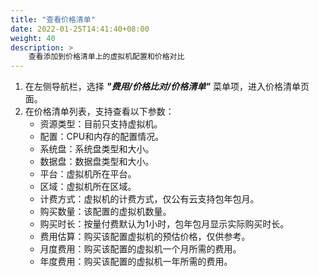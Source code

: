 ```yaml
---
title: "查看价格清单"
date: 2022-01-25T14:41:40+08:00
weight: 40
description: >
    查看添加到价格清单上的虚拟机配置和价格对比
---
```


1. 在左侧导航栏，选择 **_"费用/价格比对/价格清单"_** 菜单项，进入价格清单页面。
2. 在价格清单列表，支持查看以下参数：
    - 资源类型：目前只支持虚拟机。
    - 配置：CPU和内存的配置情况。
    - 系统盘：系统盘类型和大小。
    - 数据盘：数据盘类型和大小。
    - 平台：虚拟机所在平台。
    - 区域：虚拟机所在区域。
    - 计费方式：虚拟机的计费方式，仅公有云支持包年包月。
    - 购买数量：该配置的虚拟机数量。
    - 购买时长：按量付费默认为1小时，包年包月显示实际购买时长。
    - 费用估算：购买该配置虚拟机的预估价格，仅供参考。
    - 月度费用：购买该配置的虚拟机一个月所需的费用。
    - 年度费用：购买该配置的虚拟机一年所需的费用。